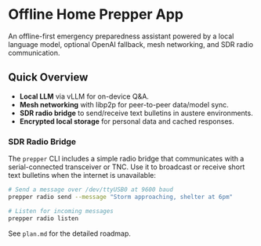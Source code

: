 # Offline Home Prepper App

An offline-first emergency preparedness assistant powered by a local language model, optional OpenAI fallback, mesh networking, and SDR radio communication.

## Quick Overview
* **Local LLM** via vLLM for on-device Q&A.
* **Mesh networking** with libp2p for peer-to-peer data/model sync.
* **SDR radio bridge** to send/receive text bulletins in austere environments.
* **Encrypted local storage** for personal data and cached responses.

### SDR Radio Bridge

The `prepper` CLI includes a simple radio bridge that communicates with a
serial-connected transceiver or TNC. Use it to broadcast or receive short text
bulletins when the internet is unavailable:

```bash
# Send a message over /dev/ttyUSB0 at 9600 baud
prepper radio send --message "Storm approaching, shelter at 6pm" 

# Listen for incoming messages
prepper radio listen
```

See `plan.md` for the detailed roadmap.
